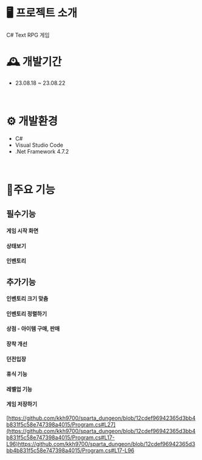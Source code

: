 # 🖥️ 프로젝트 소개
C# Text RPG 게임
<br>

# 🕰️ 개발기간
* 23.08.18 ~ 23.08.22
<br>

# ⚙️ 개발환경
* C#
* Visual Studio Code
* .Net Framework 4.7.2
<br>

# 📌주요 기능
## 필수기능
#### 게임 시작 화면
#### 상태보기
#### 인벤토리

## 추가기능
#### 인벤토리 크기 맞춤
#### 인벤토리 정렬하기
#### 상점 - 아이템 구매, 판매
#### 장착 개선
#### 던전입장
#### 휴식 기능
#### 레벨업 기능
#### 게임 저장하기
[https://github.com/kkh9700/sparta_dungeon/blob/12cdef96942365d3bb4b831f5c58e747398a4015/Program.cs#L27](https://github.com/kkh9700/sparta_dungeon/blob/12cdef96942365d3bb4b831f5c58e747398a4015/Program.cs#L17-L96)https://github.com/kkh9700/sparta_dungeon/blob/12cdef96942365d3bb4b831f5c58e747398a4015/Program.cs#L17-L96
